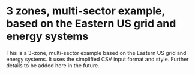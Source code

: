 # 3 zones, multi-sector example, based on the Eastern US grid and energy systems

This is a 3-zone, multi-sector example based on the Eastern US grid and energy systems. It uses the simplified CSV input format and style. Further details to be added here in the future.
